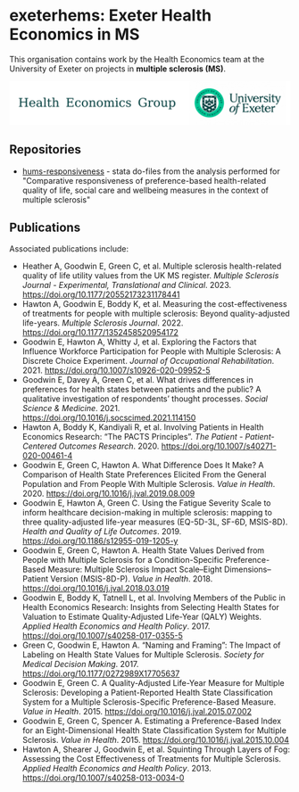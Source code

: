 # exeterhems: Exeter Health Economics in MS

This organisation contains work by the Health Economics team at the University of Exeter on projects in **multiple sclerosis (MS)**.

![Health Economics Group at the University of Exeter](../images/exeter_economics.png)

## Repositories

* [hums-responsiveness](https://github.com/exeterhems/hums_responsiveness) - stata do-files from the analysis performed for "Comparative responsiveness of preference-based health-related quality of life, social care and wellbeing measures in the context of multiple sclerosis"

## Publications

Associated publications include:

* Heather A, Goodwin E, Green C, et al. Multiple sclerosis health-related quality of life utility values from the UK MS register. *Multiple Sclerosis Journal - Experimental, Translational and Clinical*. 2023. <https://doi.org/10.1177/20552173231178441>
* Hawton A, Goodwin E, Boddy K, et al. Measuring the cost-effectiveness of treatments for people with multiple sclerosis: Beyond quality-adjusted life-years. *Multiple Sclerosis Journal*. 2022. <https://doi.org/10.1177/1352458520954172>
* Goodwin E, Hawton A, Whitty J, et al. Exploring the Factors that Influence Workforce Participation for People with Multiple Sclerosis: A Discrete Choice Experiment. *Journal of Occupational Rehabilitation*. 2021. <https://doi.org/10.1007/s10926-020-09952-5>
* Goodwin E, Davey A, Green C, et al. What drives differences in preferences for health states between patients and the public? A qualitative investigation of respondents’ thought processes. *Social Science & Medicine*. 2021. <https://doi.org/10.1016/j.socscimed.2021.114150>
* Hawton A, Boddy K, Kandiyali R, et al. Involving Patients in Health Economics Research: “The PACTS Principles”. *The Patient - Patient-Centered Outcomes Research*. 2020. <https://doi.org/10.1007/s40271-020-00461-4>
* Goodwin E, Green C, Hawton A. What Difference Does It Make? A Comparison of Health State Preferences Elicited From the General Population and From People With Multiple Sclerosis. *Value in Health*. 2020. <https://doi.org/10.1016/j.jval.2019.08.009>
* Goodwin E, Hawton A, Green C. Using the Fatigue Severity Scale to inform healthcare decision-making in multiple sclerosis: mapping to three quality-adjusted life-year measures (EQ-5D-3L, SF-6D, MSIS-8D). *Health and Quality of Life Outcomes*. 2019. <https://doi.org/10.1186/s12955-019-1205-y>
* Goodwin E, Green C, Hawton A. Health State Values Derived from People with Multiple Sclerosis for a Condition-Specific Preference-Based Measure: Multiple Sclerosis Impact Scale–Eight Dimensions–Patient Version (MSIS-8D-P). *Value in Health*. 2018. <https://doi.org/10.1016/j.jval.2018.03.019>
* Goodwin E, Boddy K, Tatnell L, et al. Involving Members of the Public in Health Economics Research: Insights from Selecting Health States for Valuation to Estimate Quality-Adjusted Life-Year (QALY) Weights. *Applied Health Economics and Health Policy*. 2017. <https://doi.org/10.1007/s40258-017-0355-5>
* Green C, Goodwin E, Hawton A. “Naming and Framing”: The Impact of Labeling on Health State Values for Multiple Sclerosis. *Society for Medical Decision Making*. 2017. <https://doi.org/10.1177/0272989X17705637>
* Goodwin E, Green C. A Quality-Adjusted Life-Year Measure for Multiple Sclerosis: Developing a Patient-Reported Health State Classification System for a Multiple Sclerosis-Specific Preference-Based Measure. *Value in Health*. 2015. <https://doi.org/10.1016/j.jval.2015.07.002>
* Goodwin E, Green C, Spencer A. Estimating a Preference-Based Index for an Eight-Dimensional Health State Classification System for Multiple Sclerosis. *Value in Health*. 2015. <https://doi.org/10.1016/j.jval.2015.10.004>
* Hawton A, Shearer J, Goodwin E, et al. Squinting Through Layers of Fog: Assessing the Cost Effectiveness of Treatments for Multiple Sclerosis. *Applied Health Economics and Health Policy*. 2013. <https://doi.org/10.1007/s40258-013-0034-0>
